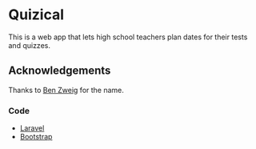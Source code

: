 # Quizical

This is a web app that lets high school teachers plan dates for their tests and quizzes.

## Acknowledgements

Thanks to [Ben Zweig](tfzweig.com) for the name.

### Code

* [Laravel](laravel.com)
* [Bootstrap](getbootstrap.com)